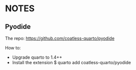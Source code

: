 # NOTES

## Pyodide

The repo: https://github.com/coatless-quarto/pyodide

How to:
- Upgrade quarto to 1.4++
- Install the extension
$ quarto add coatless-quarto/pyodide